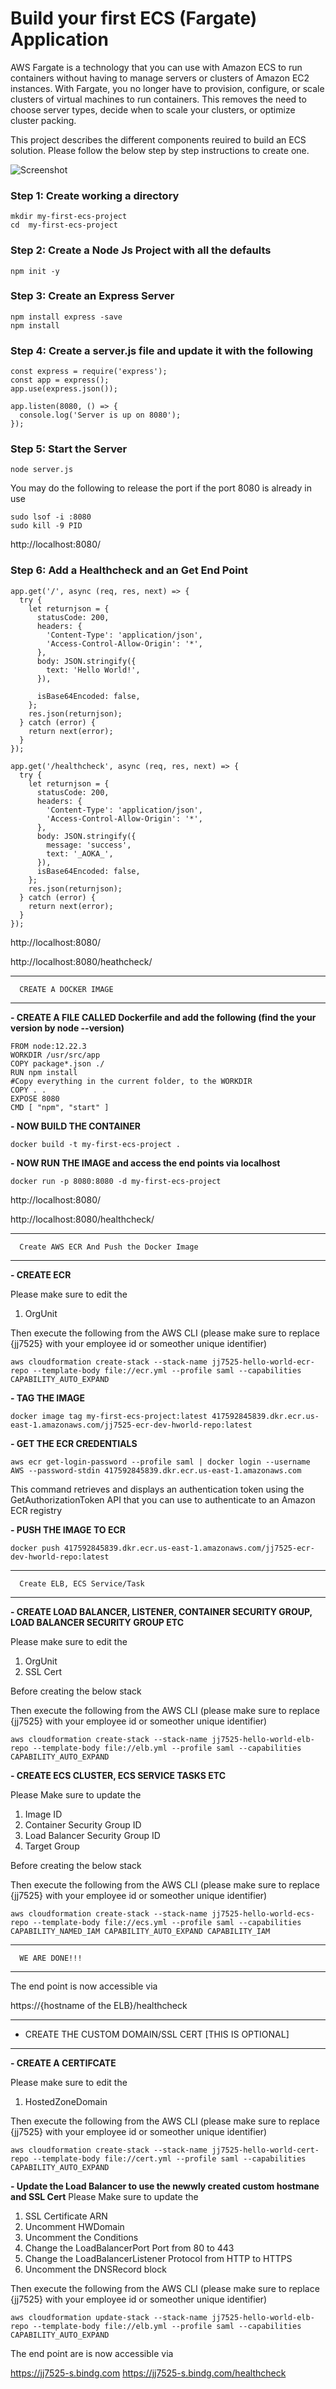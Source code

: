 # Build your first ECS (Fargate) Application

AWS Fargate is a technology that you can use with Amazon ECS to run containers without having to manage servers or clusters of Amazon EC2 instances. With Fargate, you no longer have to provision, configure, or scale clusters of virtual machines to run containers. This removes the need to choose server types, decide when to scale your clusters, or optimize cluster packing.

This project describes the different components reuired to build an ECS solution. Please follow the below step by step instructions to create one.

![Screenshot](images/ecs_1.jpeg)


### Step 1: Create working a directory

```
mkdir my-first-ecs-project
cd  my-first-ecs-project
```

### Step 2: Create a Node Js Project with all the defaults

`npm init -y`

### Step 3: Create an Express Server

```
npm install express -save
npm install
```
### Step 4: Create a server.js file and update it with the following

```
const express = require('express');
const app = express();
app.use(express.json());

app.listen(8080, () => {
  console.log('Server is up on 8080');
});
```

### Step 5: Start the Server
`node server.js`

You may do the following to release the port if the port 8080 is already in use

```
sudo lsof -i :8080
sudo kill -9 PID
```

http://localhost:8080/

### Step 6: Add a Healthcheck and an Get End Point

```
app.get('/', async (req, res, next) => {
  try {
    let returnjson = {
      statusCode: 200,
      headers: {
        'Content-Type': 'application/json',
        'Access-Control-Allow-Origin': '*',
      },
      body: JSON.stringify({
        text: 'Hello World!',
      }),

      isBase64Encoded: false,
    };
    res.json(returnjson);
  } catch (error) {
    return next(error);
  }
});
```

```
app.get('/healthcheck', async (req, res, next) => {
  try {
    let returnjson = {
      statusCode: 200,
      headers: {
        'Content-Type': 'application/json',
        'Access-Control-Allow-Origin': '*',
      },
      body: JSON.stringify({
        message: 'success',
        text: '_AOKA_',
      }),
      isBase64Encoded: false,
    };
    res.json(returnjson);
  } catch (error) {
    return next(error);
  }
});
```


http://localhost:8080/

http://localhost:8080/heathcheck/

---

      CREATE A DOCKER IMAGE

---

**- CREATE A FILE CALLED Dockerfile and add the following (find the your version by node --version)**

```
FROM node:12.22.3
WORKDIR /usr/src/app
COPY package*.json ./
RUN npm install
#Copy everything in the current folder, to the WORKDIR
COPY . .
EXPOSE 8080
CMD [ "npm", "start" ]
```

**- NOW BUILD THE CONTAINER**

`docker build -t my-first-ecs-project .`

**- NOW RUN THE IMAGE and access the end points via localhost**

`docker run -p 8080:8080 -d my-first-ecs-project`

http://localhost:8080/

http://localhost:8080/healthcheck/

---

      Create AWS ECR And Push the Docker Image

---

**- CREATE ECR**

Please make sure to edit the

1. OrgUnit

Then execute the following from the AWS CLI (please make sure to replace {jj7525} with your employee id or someother unique identifier)

`aws cloudformation create-stack --stack-name jj7525-hello-world-ecr-repo --template-body file://ecr.yml --profile saml --capabilities CAPABILITY_AUTO_EXPAND`

**- TAG THE IMAGE**

`docker image tag my-first-ecs-project:latest 417592845839.dkr.ecr.us-east-1.amazonaws.com/jj7525-ecr-dev-hworld-repo:latest`

**- GET THE ECR CREDENTIALS**

`aws ecr get-login-password --profile saml | docker login --username AWS --password-stdin 417592845839.dkr.ecr.us-east-1.amazonaws.com`

This command retrieves and displays an authentication token using the GetAuthorizationToken API that you can use to authenticate to an Amazon ECR registry

**- PUSH THE IMAGE TO ECR**

`docker push 417592845839.dkr.ecr.us-east-1.amazonaws.com/jj7525-ecr-dev-hworld-repo:latest`

---

      Create ELB, ECS Service/Task

---

**- CREATE LOAD BALANCER, LISTENER, CONTAINER SECURITY GROUP, LOAD BALANCER SECURITY GROUP ETC**

Please make sure to edit the

1. OrgUnit
2. SSL Cert

Before creating the below stack

Then execute the following from the AWS CLI (please make sure to replace {jj7525} with your employee id or someother unique identifier)

`aws cloudformation create-stack --stack-name jj7525-hello-world-elb-repo --template-body file://elb.yml --profile saml --capabilities CAPABILITY_AUTO_EXPAND`

**- CREATE ECS CLUSTER, ECS SERVICE TASKS ETC**

Please Make sure to update the

1. Image ID
2. Container Security Group ID
3. Load Balancer Security Group ID
4. Target Group

Before creating the below stack

Then execute the following from the AWS CLI (please make sure to replace {jj7525} with your employee id or someother unique identifier)

`aws cloudformation create-stack --stack-name jj7525-hello-world-ecs-repo --template-body file://ecs.yml --profile saml --capabilities CAPABILITY_NAMED_IAM CAPABILITY_AUTO_EXPAND CAPABILITY_IAM`

---

      WE ARE DONE!!!

---

The end point is now accessible via

https://{hostname of the ELB}/healthcheck

---

- CREATE THE CUSTOM DOMAIN/SSL CERT [THIS IS OPTIONAL]

---

**- CREATE A CERTIFCATE**

Please make sure to edit the

1. HostedZoneDomain

Then execute the following from the AWS CLI (please make sure to replace {jj7525} with your employee id or someother unique identifier)

`aws cloudformation create-stack --stack-name jj7525-hello-world-cert-repo --template-body file://cert.yml --profile saml --capabilities CAPABILITY_AUTO_EXPAND`

**- Update the Load Balancer to use the newwly created custom hostmane and SSL Cert**
Please Make sure to update the

1. SSL Certificate ARN
2. Uncomment HWDomain
3. Uncomment the Conditions
4. Change the LoadBalancerPort Port from 80 to 443
5. Change the LoadBalancerListener Protocol from HTTP to HTTPS
6. Uncomment the DNSRecord block

Then execute the following from the AWS CLI (please make sure to replace {jj7525} with your employee id or someother unique identifier)

`aws cloudformation update-stack --stack-name jj7525-hello-world-elb-repo --template-body file://elb.yml --profile saml --capabilities CAPABILITY_AUTO_EXPAND`

The end point are is now accessible via

https://jj7525-s.bindg.com
https://jj7525-s.bindg.com/healthcheck
